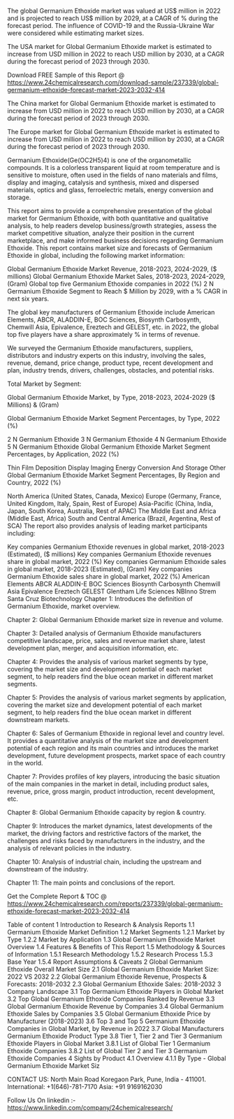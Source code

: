 The global Germanium Ethoxide market was valued at US$ million in 2022 and is projected to reach US$ million by 2029, at a CAGR of % during the forecast period. The influence of COVID-19 and the Russia-Ukraine War were considered while estimating market sizes.

The USA market for Global Germanium Ethoxide  market is estimated to increase from USD million in 2022 to reach USD million by 2030, at a CAGR during the forecast period of 2023 through 2030.

Download FREE Sample of this Report @ https://www.24chemicalresearch.com/download-sample/237339/global-germanium-ethoxide-forecast-market-2023-2032-414

The China market for Global Germanium Ethoxide  market is estimated to increase from USD million in 2022 to reach USD million by 2030, at a CAGR during the forecast period of 2023 through 2030.

The Europe market for Global Germanium Ethoxide  market is estimated to increase from USD million in 2022 to reach USD million by 2030, at a CAGR during the forecast period of 2023 through 2030.

Germanium Ethoxide(Ge(OC2H5)4) is one of the organometallic compounds. It is a colorless transparent liquid at room temperature and is sensitive to moisture, often used in the fields of nano materials and films, display and imaging, catalysis and synthesis, mixed and dispersed materials, optics and glass, ferroelectric metals, energy conversion and storage.

This report aims to provide a comprehensive presentation of the global market for Germanium Ethoxide, with both quantitative and qualitative analysis, to help readers develop business/growth strategies, assess the market competitive situation, analyze their position in the current marketplace, and make informed business decisions regarding Germanium Ethoxide. This report contains market size and forecasts of Germanium Ethoxide in global, including the following market information:

Global Germanium Ethoxide Market Revenue, 2018-2023, 2024-2029, ($ millions)
Global Germanium Ethoxide Market Sales, 2018-2023, 2024-2029, (Gram)
Global top five Germanium Ethoxide companies in 2022 (%)
2 N Germanium Ethoxide Segment to Reach $ Million by 2029, with a % CAGR in next six years.

The global key manufacturers of Germanium Ethoxide include American Elements, ABCR, ALADDIN-E, BOC Sciences, Biosynth Carbosynth, Chemwill Asia, Epivalence, Ereztech and GELEST, etc. in 2022, the global top five players have a share approximately % in terms of revenue.

We surveyed the Germanium Ethoxide manufacturers, suppliers, distributors and industry experts on this industry, involving the sales, revenue, demand, price change, product type, recent development and plan, industry trends, drivers, challenges, obstacles, and potential risks.

Total Market by Segment:

Global Germanium Ethoxide Market, by Type, 2018-2023, 2024-2029 ($ Millions) & (Gram)

Global Germanium Ethoxide Market Segment Percentages, by Type, 2022 (%)

2 N Germanium Ethoxide
3 N Germanium Ethoxide
4 N Germanium Ethoxide
5 N Germanium Ethoxide
Global Germanium Ethoxide Market Segment Percentages, by Application, 2022 (%)

Thin Film Deposition
Display Imaging
Energy Conversion And Storage
Other
Global Germanium Ethoxide Market Segment Percentages, By Region and Country, 2022 (%)

North America (United States, Canada, Mexico)
Europe (Germany, France, United Kingdom, Italy, Spain, Rest of Europe)
Asia-Pacific (China, India, Japan, South Korea, Australia, Rest of APAC)
The Middle East and Africa (Middle East, Africa)
South and Central America (Brazil, Argentina, Rest of SCA)
The report also provides analysis of leading market participants including:

Key companies Germanium Ethoxide revenues in global market, 2018-2023 (Estimated), ($ millions)
Key companies Germanium Ethoxide revenues share in global market, 2022 (%)
Key companies Germanium Ethoxide sales in global market, 2018-2023 (Estimated), (Gram)
Key companies Germanium Ethoxide sales share in global market, 2022 (%)
American Elements
ABCR
ALADDIN-E
BOC Sciences
Biosynth Carbosynth
Chemwill Asia
Epivalence
Ereztech
GELEST
Glentham Life Sciences
NBInno
Strem
Santa Cruz Biotechnology
Chapter 1: Introduces the definition of Germanium Ethoxide, market overview.

Chapter 2: Global Germanium Ethoxide market size in revenue and volume.

Chapter 3: Detailed analysis of Germanium Ethoxide manufacturers competitive landscape, price, sales and revenue market share, latest development plan, merger, and acquisition information, etc.

Chapter 4: Provides the analysis of various market segments by type, covering the market size and development potential of each market segment, to help readers find the blue ocean market in different market segments.

Chapter 5: Provides the analysis of various market segments by application, covering the market size and development potential of each market segment, to help readers find the blue ocean market in different downstream markets.

Chapter 6: Sales of Germanium Ethoxide in regional level and country level. It provides a quantitative analysis of the market size and development potential of each region and its main countries and introduces the market development, future development prospects, market space of each country in the world.

Chapter 7: Provides profiles of key players, introducing the basic situation of the main companies in the market in detail, including product sales, revenue, price, gross margin, product introduction, recent development, etc.

Chapter 8: Global Germanium Ethoxide capacity by region & country.

Chapter 9: Introduces the market dynamics, latest developments of the market, the driving factors and restrictive factors of the market, the challenges and risks faced by manufacturers in the industry, and the analysis of relevant policies in the industry.

Chapter 10: Analysis of industrial chain, including the upstream and downstream of the industry.

Chapter 11: The main points and conclusions of the report.

Get the Complete Report & TOC @ https://www.24chemicalresearch.com/reports/237339/global-germanium-ethoxide-forecast-market-2023-2032-414

Table of content
1 Introduction to Research & Analysis Reports
1.1 Germanium Ethoxide Market Definition
1.2 Market Segments
1.2.1 Market by Type
1.2.2 Market by Application
1.3 Global Germanium Ethoxide Market Overview
1.4 Features & Benefits of This Report
1.5 Methodology & Sources of Information
1.5.1 Research Methodology
1.5.2 Research Process
1.5.3 Base Year
1.5.4 Report Assumptions & Caveats
2 Global Germanium Ethoxide Overall Market Size
2.1 Global Germanium Ethoxide Market Size: 2022 VS 2032
2.2 Global Germanium Ethoxide Revenue, Prospects & Forecasts: 2018-2032
2.3 Global Germanium Ethoxide Sales: 2018-2032
3 Company Landscape
3.1 Top Germanium Ethoxide Players in Global Market
3.2 Top Global Germanium Ethoxide Companies Ranked by Revenue
3.3 Global Germanium Ethoxide Revenue by Companies
3.4 Global Germanium Ethoxide Sales by Companies
3.5 Global Germanium Ethoxide Price by Manufacturer (2018-2023)
3.6 Top 3 and Top 5 Germanium Ethoxide Companies in Global Market, by Revenue in 2022
3.7 Global Manufacturers Germanium Ethoxide Product Type
3.8 Tier 1, Tier 2 and Tier 3 Germanium Ethoxide Players in Global Market
3.8.1 List of Global Tier 1 Germanium Ethoxide Companies
3.8.2 List of Global Tier 2 and Tier 3 Germanium Ethoxide Companies
4 Sights by Product
4.1 Overview
4.1.1 By Type - Global Germanium Ethoxide Market Siz

CONTACT US:
North Main Road Koregaon Park, Pune, India - 411001.
International: +1(646)-781-7170
Asia: +91 9169162030

Follow Us On linkedin :- https://www.linkedin.com/company/24chemicalresearch/
